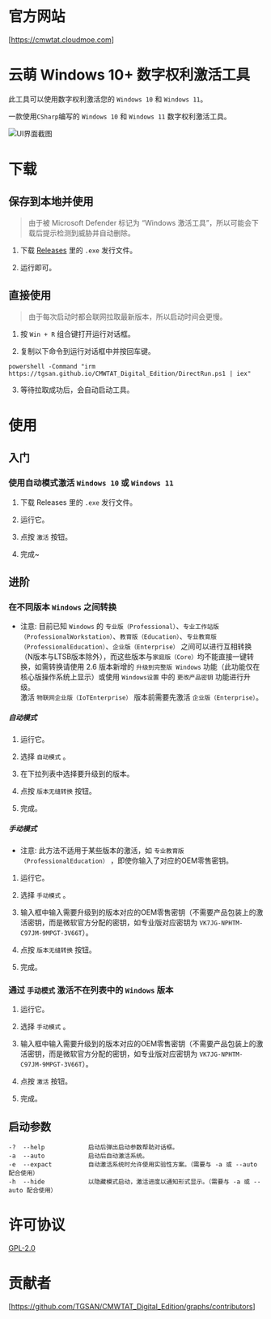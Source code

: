 # 官方网站

[https://cmwtat.cloudmoe.com]

# 云萌 Windows 10+ 数字权利激活工具

此工具可以使用数字权利激活您的 `Windows 10` 和 `Windows 11`。  

一款使用`CSharp`编写的 `Windows 10` 和 `Windows 11` 数字权利激活工具。

![UI界面截图][UI_image]

# 下载

## 保存到本地并使用

> 由于被 Microsoft Defender 标记为 “Windows 激活工具”，所以可能会下载后提示检测到威胁并自动删除。

1. 下载 [Releases](https://github.com/TGSAN/CMWTAT_Digital_Edition/releases/latest) 里的 `.exe` 发行文件。

2. 运行即可。

## 直接使用

> 由于每次启动时都会联网拉取最新版本，所以启动时间会更慢。

1. 按 `Win + R` 组合键打开运行对话框。  

2. 复制以下命令到运行对话框中并按回车键。  

```
powershell -Command "irm https://tgsan.github.io/CMWTAT_Digital_Edition/DirectRun.ps1 | iex"
```

3. 等待拉取成功后，会自动启动工具。

# 使用

## 入门

### 使用自动模式激活 `Windows 10` 或 `Windows 11`

1. 下载 Releases 里的 `.exe` 发行文件。

2. 运行它。

3. 点按 `激活` 按钮。

4. 完成~

## 进阶

### 在不同版本 `Windows` 之间转换

* 注意: 目前已知 `Windows` 的 `专业版（Professional）`、`专业工作站版（ProfessionalWorkstation）`、`教育版（Education）`、`专业教育版（ProfessionalEducation）`、`企业版（Enterprise）` 之间可以进行互相转换（N版本与LTSB版本除外），而这些版本与`家庭版（Core）`均不能直接一键转换，如需转换请使用 2.6 版本新增的 `升级到完整版 Windows` 功能（此功能仅在核心版操作系统上显示）或使用 `Windows设置` 中的 `更改产品密钥` 功能进行升级。  
激活 `物联网企业版（IoTEnterprise）` 版本前需要先激活 `企业版（Enterprise）`。

##### 自动模式

1. 运行它。

2. 选择 `自动模式` 。

3. 在下拉列表中选择要升级到的版本。

4. 点按 `版本无缝转换` 按钮。

5. 完成。

##### 手动模式

* 注意:  此方法不适用于某些版本的激活，如 `专业教育版（ProfessionalEducation）` ，即使你输入了对应的OEM零售密钥。

1. 运行它。

2. 选择 `手动模式` 。

3. 输入框中输入需要升级到的版本对应的OEM零售密钥（不需要产品包装上的激活密钥，而是微软官方分配的密钥，如专业版对应密钥为 `VK7JG-NPHTM-C97JM-9MPGT-3V66T`）。

4. 点按 `版本无缝转换` 按钮。

5. 完成。

### 通过 `手动模式` 激活不在列表中的 `Windows` 版本

1. 运行它。

2. 选择 `手动模式` 。

3. 输入框中输入需要升级到的版本对应的OEM零售密钥（不需要产品包装上的激活密钥，而是微软官方分配的密钥，如专业版对应密钥为 `VK7JG-NPHTM-C97JM-9MPGT-3V66T`）。

4. 点按 `激活` 按钮。

5. 完成。

## 启动参数

```
-?  --help            启动后弹出启动参数帮助对话框。
-a  --auto            启动后自动激活系统。
-e  --expact          自动激活系统时允许使用实验性方案。（需要与 -a 或 --auto 配合使用）
-h  --hide            以隐藏模式启动，激活进度以通知形式显示。（需要与 -a 或 --auto 配合使用）
```

# 许可协议

[GPL-2.0](./LICENSE)

# 贡献者

[https://github.com/TGSAN/CMWTAT_Digital_Edition/graphs/contributors]

[UI_image]:./images/UI.jpg
[https://cmwtat.cloudmoe.com]:https://cmwtat.cloudmoe.com
[https://github.com/TGSAN/CMWTAT_Digital_Edition/graphs/contributors]:https://github.com/TGSAN/CMWTAT_Digital_Edition/graphs/contributors
